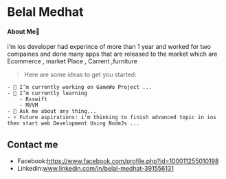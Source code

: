 # Belal Medhat
#### About Me📱
i'm ios developer had experince of more than  1 year and worked for two compaines and done many apps that are released to the market which are Ecommerce , market Place , Carrent ,furniture 

> Here are some ideas to get you started:
```
- 🔭 I’m currently working on GameWo Project ...
- 🌱 I’m currently learning 
    - Rxswift 
    - MVVM 
- 💬 Ask me about any thing...
- ⚡ Future aspirations: i'm thinking to finish advanced topic in ios then start web Development Using NodeJs ...
```
## Contact me

- Facebook:https://www.facebook.com/profile.php?id=100011255010198
- Linkedin:www.linkedin.com/in/belal-medhat-391556131

